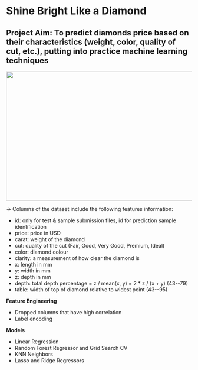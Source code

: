 # Shine Bright Like a Diamond

## **Project Aim: To predict diamonds price based on their characteristics (weight, color, quality of cut, etc.), putting into practice machine learning techniques** ##

<img src="https://assets.entrepreneur.com/content/3x2/2000/20160305000536-diamond.jpeg" width="550" height="350">


-> Columns of the dataset include the following features information:
- id: only for test & sample submission files, id for prediction sample identification
- price: price in USD
- carat: weight of the diamond
- cut: quality of the cut (Fair, Good, Very Good, Premium, Ideal)
- color: diamond colour
- clarity: a measurement of how clear the diamond is
- x: length in mm
- y: width in mm
- z: depth in mm
- depth: total depth percentage = z / mean(x, y) = 2 * z / (x + y) (43--79)
- table: width of top of diamond relative to widest point (43--95)

**Feature Engineering**
- Dropped columns that have high correlation
- Label encoding


**Models**
- Linear Regression
- Random Forest Regressor and Grid Search CV
- KNN Neighbors
- Lasso and Ridge Regressors